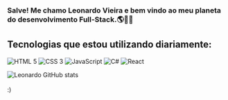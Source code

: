 
### Salve! Me chamo Leonardo Vieira e bem vindo ao meu planeta do desenvolvimento Full-Stack.🌎🤙🤘

## Tecnologias que estou utilizando diariamente:
![HTML 5](https://img.shields.io/badge/HTML5-E34F26?style=for-the-badge&logo=html5&logoColor=white)
![CSS 3](https://img.shields.io/badge/CSS3-1572B6?style=for-the-badge&logo=css3&logoColor=white)
![JavaScript](https://img.shields.io/badge/JavaScript-F7DF1E?style=for-the-badge&logo=javascript&logoColor=black)
![C#](https://img.shields.io/badge/C%23-239120?style=for-the-badge&logo=c-sharp&logoColor=white)
![React](https://img.shields.io/badge/React-20232A?style=for-the-badge&logo=react&logoColor=61DAFB)


![Leonardo GitHub stats](https://github-readme-stats.vercel.app/api?username=DevLionLeo&show_icons=true&theme=radical)
<br><br>
:)
